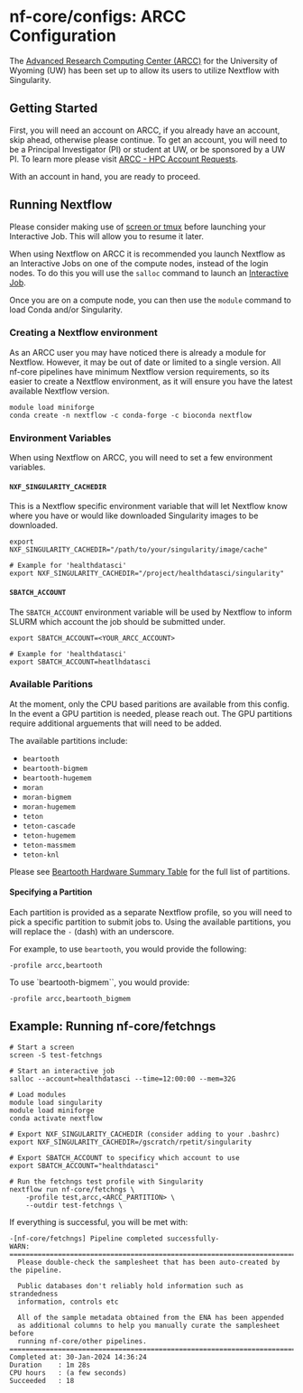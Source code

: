 # nf-core/configs: ARCC Configuration

The [Advanced Research Computing Center (ARCC)](http://www.uwyo.edu/arcc/) for the University
of Wyoming (UW) has been set up to allow its users to utilize Nextflow with Singularity.

## Getting Started

First, you will need an account on ARCC, if you already have an account, skip ahead, otherwise
please continue. To get an account, you will need to be a Principal Investigator (PI) or student
at UW, or be sponsored by a UW PI. To learn more please visit [ARCC - HPC Account Requests](https://arccwiki.atlassian.net/wiki/spaces/DOCUMENTAT/pages/1913684148/Accounts+Access+and+Security).

With an account in hand, you are ready to proceed.

## Running Nextflow

Please consider making use of [screen or tmux](https://arccwiki.atlassian.net/wiki/spaces/DOCUMENTAT/pages/1617494076/Screen+and+Tmux+Commands)
before launching your Interactive Job. This will allow you to resume it later.

When using Nextflow on ARCC it is recommended you launch Nextflow as an Interactive Jobs on one of the
compute nodes, instead of the login nodes. To do this you will use the `salloc` command to launch an
[Interactive Job](https://arccwiki.atlassian.net/wiki/spaces/DOCUMENTAT/pages/1599078403/Start+Processing#Interactive-Jobs).

Once you are on a compute node, you can then use the `module` command to load Conda and/or
Singularity.

### Creating a Nextflow environment

As an ARCC user you may have noticed there is already a module for Nextflow. However, it
may be out of date or limited to a single version. All nf-core pipelines have minimum Nextflow
version requirements, so its easier to create a Nextflow environment, as it will ensure you
have the latest available Nextflow version.

```{bash}
module load miniforge
conda create -n nextflow -c conda-forge -c bioconda nextflow
```

### Environment Variables

When using Nextflow on ARCC, you will need to set a few environment variables.

#### `NXF_SINGULARITY_CACHEDIR`

This is a Nextflow specific environment variable that will let Nextflow know where you have
or would like downloaded Singularity images to be downloaded.

```{bash}
export NXF_SINGULARITY_CACHEDIR="/path/to/your/singularity/image/cache"

# Example for 'healthdatasci'
export NXF_SINGULARITY_CACHEDIR="/project/healthdatasci/singularity"
```

#### `SBATCH_ACCOUNT`

The `SBATCH_ACCOUNT` environment variable will be used by Nextflow to inform SLURM which
account the job should be submitted under.

```{bash}
export SBATCH_ACCOUNT=<YOUR_ARCC_ACCOUNT>

# Example for 'healthdatasci'
export SBATCH_ACCOUNT=heatlhdatasci
```

### Available Paritions

At the moment, only the CPU based paritions are available from this config. In the event
a GPU partition is needed, please reach out. The GPU partitions require additional arguements
that will need to be added.

The available partitions include:

- `beartooth`
- `beartooth-bigmem`
- `beartooth-hugemem`
- `moran`
- `moran-bigmem`
- `moran-hugemem`
- `teton`
- `teton-cascade`
- `teton-hugemem`
- `teton-massmem`
- `teton-knl`

Please see [Beartooth Hardware Summary Table](https://arccwiki.atlassian.net/wiki/spaces/DOCUMENTAT/pages/1721139201/Beartooth+Hardware+Summary+Table)
for the full list of partitions.

#### Specifying a Partition

Each partition is provided as a separate Nextflow profile, so you will need to pick a
specific partition to submit jobs to. Using the available partitions, you will replace
the `-` (dash) with an underscore.

For example, to use `beartooth`, you would provide the following:

```{bash}
-profile arcc,beartooth
```

To use `beartooth-bigmem``, you would provide:

```{bash}
-profile arcc,beartooth_bigmem
```


## Example: Running nf-core/fetchngs

```{bash}
# Start a screen
screen -S test-fetchngs

# Start an interactive job
salloc --account=healthdatasci --time=12:00:00 --mem=32G

# Load modules
module load singularity
module load miniforge
conda activate nextflow

# Export NXF_SINGULARITY_CACHEDIR (consider adding to your .bashrc)
export NXF_SINGULARITY_CACHEDIR=/gscratch/rpetit/singularity

# Export SBATCH_ACCOUNT to specificy which account to use
export SBATCH_ACCOUNT="healthdatasci"

# Run the fetchngs test profile with Singularity
nextflow run nf-core/fetchngs \
    -profile test,arcc,<ARCC_PARTITION> \
    --outdir test-fetchngs \
```

If everything is successful, you will be met with:

```{bash}
-[nf-core/fetchngs] Pipeline completed successfully-
WARN: =============================================================================
  Please double-check the samplesheet that has been auto-created by the pipeline.

  Public databases don't reliably hold information such as strandedness
  information, controls etc

  All of the sample metadata obtained from the ENA has been appended
  as additional columns to help you manually curate the samplesheet before
  running nf-core/other pipelines.
===================================================================================
Completed at: 30-Jan-2024 14:36:24
Duration    : 1m 28s
CPU hours   : (a few seconds)
Succeeded   : 18
```
